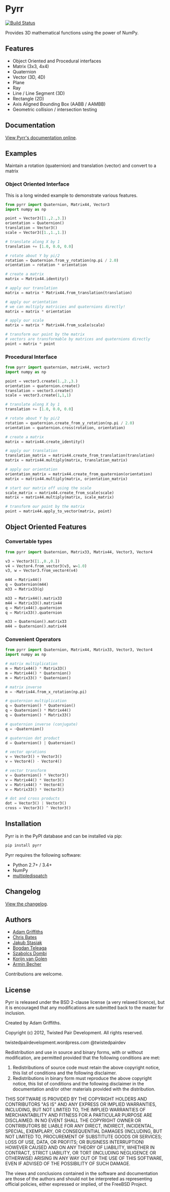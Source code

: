 # Pyrr

[![Build Status](https://travis-ci.org/adamlwgriffiths/Pyrr.png?branch=master)](https://travis-ci.org/adamlwgriffiths/Pyrr)

Provides 3D mathematical functions using the power of NumPy.

## Features

- Object Oriented and Procedural interfaces
- Matrix (3x3, 4x4)
- Quaternion
- Vector (3D, 4D)
- Plane
- Ray
- Line / Line Segment (3D)
- Rectangle (2D)
- Axis Aligned Bounding Box (AABB / AAMBB)
- Geometric collision / intersection testing

## Documentation

[View Pyrr's documentation online](https://pyrr.readthedocs.org/en/latest/).

## Examples

Maintain a rotation (quaternion) and translation (vector) and convert to a matrix

### Object Oriented Interface

This is a long winded example to demonstrate various features.

```python
from pyrr import Quaternion, Matrix44, Vector3
import numpy as np

point = Vector3([1.,2.,3.])
orientation = Quaternion()
translation = Vector3()
scale = Vector3([1.,1.,1.])

# translate along X by 1
translation += [1.0, 0.0, 0.0]

# rotate about Y by pi/2
rotation = Quaternion.from_y_rotation(np.pi / 2.0)
orientation = rotation * orientation

# create a matrix
matrix = Matrix44.identity()

# apply our translation
matrix = matrix * Matrix44.from_translation(translation)

# apply our orientation
# we can multiply matricies and quaternions directly!
matrix = matrix * orientation

# apply our scale
matrix = matrix * Matrix44.from_scale(scale)

# transform our point by the matrix
# vectors are transformable by matrices and quaternions directly
point = matrix * point
```

### Procedural Interface

```python
from pyrr import quaternion, matrix44, vector3
import numpy as np

point = vector3.create(1.,2.,3.)
orientation = quaternion.create()
translation = vector3.create()
scale = vector3.create(1,1,1)

# translate along X by 1
translation += [1.0, 0.0, 0.0]

# rotate about Y by pi/2
rotation = quaternion.create_from_y_rotation(np.pi / 2.0)
orientation = quaternion.cross(rotation, orientation)

# create a matrix
matrix = matrix44.create_identity()

# apply our translation
translation_matrix = matrix44.create_from_translation(translation)
matrix = matrix44.multiply(matrix, translation_matrix)

# apply our orientation
orientation_matrix = matrix44.create_from_quaternion(orientation)
matrix = matrix44.multiply(matrix, orientation_matrix)

# start our matrix off using the scale
scale_matrix = matrix44.create_from_scale(scale)
matrix = matrix44.multiply(matrix, scale_matrix)

# transform our point by the matrix
point = matrix44.apply_to_vector(matrix, point)
```

## Object Oriented Features

### Convertable types

```python
from pyrr import Quaternion, Matrix33, Matrix44, Vector3, Vector4

v3 = Vector3([1.,0.,0.])
v4 = Vector4.from_vector3(v3, w=1.0)
v3, w = Vector3.from_vector4(v4)

m44 = Matrix44()
q = Quaternion(m44)
m33 = Matrix33(q)

m33 = Matrix44().matrix33
m44 = Matrix33().matrix44
q = Matrix44().quaternion
q = Matrix33().quaternion

m33 = Quaternion().matrix33
m44 = Quaternion().matrix44
```

### Convenient Operators

```python
from pyrr import Quaternion, Matrix44, Matrix33, Vector3, Vector4
import numpy as np

# matrix multiplication
m = Matrix44() * Matrix33()
m = Matrix44() * Quaternion()
m = Matrix33() * Quaternion()

# matrix inverse
m = ~Matrix44.from_x_rotation(np.pi)

# quaternion multiplication
q = Quaternion() * Quaternion()
q = Quaternion() * Matrix44()
q = Quaternion() * Matrix33()

# quaternion inverse (conjugate)
q = ~Quaternion()

# quaternion dot product
d = Quaternion() | Quaternion()

# vector oprations
v = Vector3() + Vector3()
v = Vector4() - Vector4()

# vector transform
v = Quaternion() * Vector3()
v = Matrix44() * Vector3()
v = Matrix44() * Vector4()
v = Matrix33() * Vector3()

# dot and cross products
dot = Vector3() | Vector3()
cross = Vector3() ^ Vector3()
```

## Installation

Pyrr is in the PyPI database and can be installed via pip:

```s
pip install pyrr
```

Pyrr requires the following software:

- Python 2.7+ / 3.4+
- NumPy
- [multipledispatch](https://github.com/mrocklin/multipledispatch/)

## Changelog

[View the changelog](CHANGELOG.md).

## Authors

- [Adam Griffiths](https://github.com/adamlwgriffiths/)
- [Chris Bates](https://github.com/chrsbats/)
- [Jakub Stasiak](https://github.com/jstasiak/)
- [Bogdan Teleaga](https://github.com/bogdanteleaga/)
- [Szabolcs Dombi](https://github.com/cprogrammer1994/)
- [Korijn van Golen](https://github.com/Korijn/)
- [Armin Becher](https://github.com/ArminBecher)

Contributions are welcome.

## License

Pyrr is released under the BSD 2-clause license (a very relaxed licence), but it is encouraged that any modifications are submitted back to the master for inclusion.

Created by Adam Griffiths.

Copyright (c) 2012, Twisted Pair Development.
All rights reserved.

twistedpairdevelopment.wordpress.com
@twistedpairdev

Redistribution and use in source and binary forms, with or without
modification, are permitted provided that the following conditions are met:

1. Redistributions of source code must retain the above copyright notice, this list of conditions and the following disclaimer.
1. Redistributions in binary form must reproduce the above copyright notice, this list of conditions and the following disclaimer in the documentation and/or other materials provided with the distribution.

THIS SOFTWARE IS PROVIDED BY THE COPYRIGHT HOLDERS AND CONTRIBUTORS "AS IS" AND
ANY EXPRESS OR IMPLIED WARRANTIES, INCLUDING, BUT NOT LIMITED TO, THE IMPLIED
WARRANTIES OF MERCHANTABILITY AND FITNESS FOR A PARTICULAR PURPOSE ARE
DISCLAIMED. IN NO EVENT SHALL THE COPYRIGHT OWNER OR CONTRIBUTORS BE LIABLE FOR
ANY DIRECT, INDIRECT, INCIDENTAL, SPECIAL, EXEMPLARY, OR CONSEQUENTIAL DAMAGES
(INCLUDING, BUT NOT LIMITED TO, PROCUREMENT OF SUBSTITUTE GOODS OR SERVICES;
LOSS OF USE, DATA, OR PROFITS; OR BUSINESS INTERRUPTION) HOWEVER CAUSED AND
ON ANY THEORY OF LIABILITY, WHETHER IN CONTRACT, STRICT LIABILITY, OR TORT
(INCLUDING NEGLIGENCE OR OTHERWISE) ARISING IN ANY WAY OUT OF THE USE OF THIS
SOFTWARE, EVEN IF ADVISED OF THE POSSIBILITY OF SUCH DAMAGE.

The views and conclusions contained in the software and documentation are those
of the authors and should not be interpreted as representing official policies,
either expressed or implied, of the FreeBSD Project.
